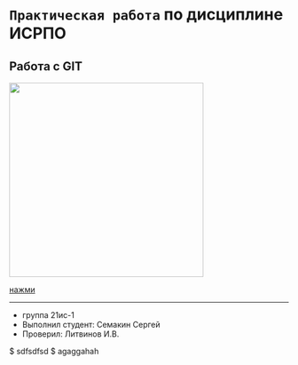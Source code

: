 # ``Практическая работа`` по дисциплине ИСРПО

## Работа с GIT

<p><img src="https://proprikol.ru/wp-content/uploads/2019/10/krasivye-kartinki-pandy-na-rabochij-stol-32.jpg" width = "350"></p> 

<p><a href="https://w.forfun.com/fetch/df/df48af078a34e6d43fc66381b371845a.jpeg">нажми</a></p>

-----

* группа 21ис-1
* Выполнил студент: Семакин Сергей
* Проверил: Литвинов И.В.

$ sdfsdfsd
$ agaggahah
